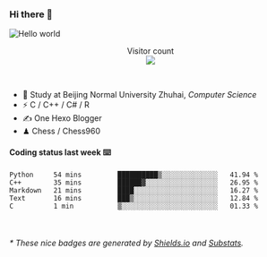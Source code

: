 ### Hi there 👋


<img src="https://raw.githubusercontent.com/sagar-viradiya/sagar-viradiya/master/resources/banner.png" alt="Hello world">
<p align="center"> 
  Visitor count<br/>
  <img src="https://profile-counter.glitch.me/youszoe/count.svg" />
</p>

<br/>


- 🍻  Study at Beijing Normal University Zhuhai, _Computer Science_
- ⚡  C / C++ / C# / R
- ✍️  One Hexo Blogger
- ♟  Chess / Chess960 


#### Coding status last week ⌨️

<!--START_SECTION:waka-->
```text
Python     54 mins         ██████████▒░░░░░░░░░░░░░░   41.94 % 
C++        35 mins         ██████▓░░░░░░░░░░░░░░░░░░   26.95 % 
Markdown   21 mins         ████░░░░░░░░░░░░░░░░░░░░░   16.27 % 
Text       16 mins         ███▒░░░░░░░░░░░░░░░░░░░░░   12.84 % 
C          1 min           ▒░░░░░░░░░░░░░░░░░░░░░░░░   01.33 % 
```
<!--END_SECTION:waka-->

<br/>

<center><img src="http://ghchart.rshah.org/409ba5/yousazoe" alt="" /></center>


<h6>* These nice badges are generated by <a href="https://shields.io/">Shields.io</a> and <a href="https://github.com/spencerwooo/Substats">Substats</a>.</h6>
